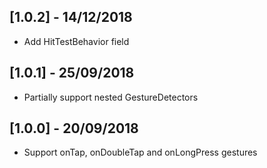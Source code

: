 ## [1.0.2] - 14/12/2018

- Add HitTestBehavior field

## [1.0.1] - 25/09/2018

- Partially support nested GestureDetectors

## [1.0.0] - 20/09/2018

- Support onTap, onDoubleTap and onLongPress gestures
